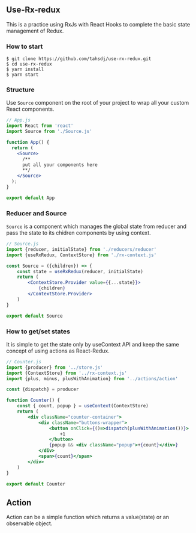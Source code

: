 ## Use-Rx-redux

This is a practice using RxJs with React Hooks to complete the basic state management of Redux.

### How to start

```
$ git clone https://github.com/tahsdj/use-rx-redux.git
$ cd use-rx-redux
$ yarn install
$ yarn start
```

### Structure

Use `Source` component on the root of your project to wrap all your custom React components.
```jsx
// App.js
import React from 'react'
import Source from './Source.js'

function App() {
  return (
    <Source>
      /**
      put all your components here
      **/
    </Source>
  );
}

export default App
```

### Reducer and Source
`Source` is a component which manages the global state from reducer and pass the state to its chidren components by using context.
```jsx
// Source.js
import {reducer, initialState} from './reducers/reducer'
import {useRxRedux, ContextStore} from './rx-context.js'

const Source = ({children}) => {
    const state = useRxRedux(reducer, initialState)
    return (
        <ContextStore.Provider value={{...state}}>
            {children}
        </ContextStore.Provider>
    )
}

export default Source
```

### How to get/set states

It is simple to get the state only by useContext API and keep the same concept of using actions as React-Redux.

```jsx
// Counter.js
import {producer} from '../store.js'
import {ContextStore} from '../rx-context.js'
import {plus, minus, plusWithAnimation} from '../actions/action'

const {dispatch} = producer

function Counter() {
    const { count, popup } = useContext(ContextStore)
    return (
        <div className="counter-container">
            <div className="buttons-wrapper">
                <button onClick={()=>dispatch(plusWithAnimation())}>
                    +1
                </button>
                {popup && <div className="popup">+{count}</div>}
            </div>
            <span>{count}</span>
        </div>
    )
}

export default Counter
```

## Action

Action can be a simple function which returns a value(state) or an observable object.